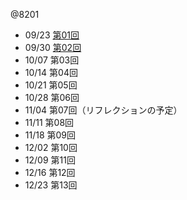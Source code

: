 @8201

- 09/23 [第01回](DM01.html)
- 09/30 [第02回](DM02.html)
- 10/07 第03回
- 10/14 第04回
- 10/21 第05回
- 10/28 第06回
- 11/04 第07回（リフレクションの予定）
- 11/11 第08回
- 11/18 第09回
- 12/02 第10回
- 12/09 第11回
- 12/16 第12回
- 12/23 第13回
